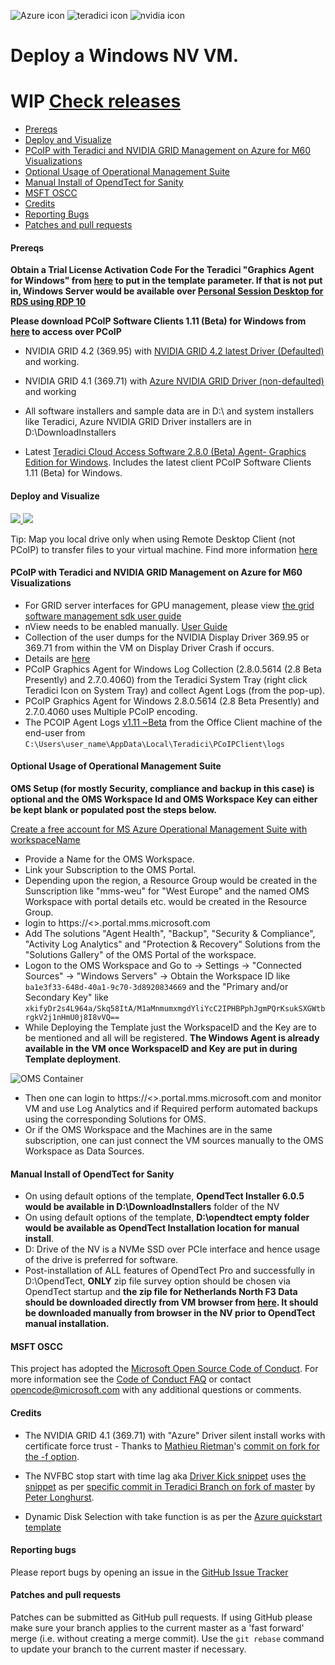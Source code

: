    ![Azure icon](https://imagine.microsoft.com/Content/Images/favicon.ico)           ![teradici icon](http://img.informer.com/icons/png/128/5487/5487453.png)           ![nvidia icon](https://cdn-img.easyicon.net/png/5552/555272.gif)

# Deploy a Windows NV VM.

# **WIP** [Check releases](https://github.com/Azure/azure-accessplatform-windows-gpu/tags)

* [Prereqs](#prereqs)
* [Deploy and Visualize](#deploy-and-visualize)
* [PCoIP with Teradici and NVIDIA GRID Management on Azure for M60 Visualizations](#pcoip-with-teradici-and-nvidia-grid-management-on-azure-for-m60-visualizations)
* [Optional Usage of Operational Management Suite](#optional-usage-of-operational-management-suite)
* [Manual Install of OpendTect for Sanity](#manual-install-of-opendtect-for-sanity)
* [MSFT OSCC](#msft-oscc)
* [Credits](#credits)
* [Reporting Bugs](#reporting-bugs)
* [Patches and pull requests](#patches-and-pull-requests)

#### Prereqs
**Obtain a Trial License Activation Code For the Teradici "Graphics Agent for Windows" from [here](http://connect.teradici.com/cas-trial) to put in the template parameter. If that is not put in, Windows Server would be available over [Personal Session Desktop for RDS using RDP 10](https://blogs.technet.microsoft.com/hybridcloudbp/2016/11/15/new-rds-capabilities-in-windows-server-2016-for-service-providers/)**

**Please download PCoIP Software Clients 1.11 (Beta) for Windows from
  [here](https://techsupport.teradici.com/link/portal/15134/15164/Download/2852) to access over PCoIP**
* NVIDIA GRID 4.2 (369.95) with [NVIDIA GRID 4.2 latest Driver (Defaulted)](https://tdcm16sg112leo8193ls102.blob.core.windows.net/tdcm16sg112leo8193ls102/369.95_grid_win10_server2016_64bit_international.exe) and working.
* NVIDIA GRID 4.1 (369.71) with [Azure NVIDIA GRID Driver (non-defaulted)](https://docs.microsoft.com/en-us/azure/virtual-machines/virtual-machines-windows-n-series-driver-setup) and working
* All software installers and sample data are in D:\ and system installers like Teradici, Azure NVIDIA GRID Driver installers are in D:\DownloadInstallers

* Latest  [Teradici Cloud Access Software 2.8.0 (Beta) Agent- Graphics Edition for Windows](https://techsupport.teradici.com/link/portal/15134/15164/Download/2870). Includes the latest client PCoIP Software Clients 1.11 (Beta)
for Windows.

#### Deploy and Visualize
<a href="https://preview.portal.azure.com/#create/Microsoft.Template/uri/https%3A%2F%2Fraw.githubusercontent.com%2FAzure%2Fazure-accessplatform-windows-gpu%2Fmaster%2Fazuredeploy.json" target="_blank">
    <img src="http://azuredeploy.net/deploybutton.png"/>
</a>
<a href="http://armviz.io/#/?load=https%3A%2F%2Fraw.githubusercontent.com%2FAzure%2Fazure-accessplatform-windows-gpu%2Fmaster%2Fazuredeploy.json" target="_blank">
    <img src="http://armviz.io/visualizebutton.png"/>
</a>

Tip: Map you local drive only when using Remote Desktop Client (not PCoIP) to transfer files to your virtual machine. Find more information [here](https://technet.microsoft.com/en-us/library/cc770631(v=ws.11).aspx)

#### PCoIP with Teradici and NVIDIA GRID Management on Azure for M60 Visualizations

* For GRID server interfaces for GPU management, please view [the grid software management sdk user guide](https://tdcm16sg112leo8193ls102.blob.core.windows.net/tdcm16sg112leo8193ls102/367.43-369.17-grid-software-management-sdk-user-guide.pdf)
* nView needs to be enabled manually. [User Guide](http://www.nvidia.com/content/quadro/pdf/nView-user-guide.pdf)
* Collection of the user dumps for the NVIDIA Display Driver 369.95 or 369.71  from within the VM on Display Driver Crash if occurs.
 * Details are [here](http://nvidia.custhelp.com/app/answers/detail/a_id/3335/~/tdr-(timeout-detection-and-recovery)-and-collecting-dump-files) 
* PCoIP Graphics Agent for Windows Log Collection (2.8.0.5614 (2.8 Beta Presently) and 2.7.0.4060) from the Teradici System Tray (right click Teradici Icon on System Tray) and collect Agent Logs (from the pop-up).
 * PCoIP Graphics Agent for Windows 2.8.0.5614 (2.8 Beta Presently) and 2.7.0.4060  uses Multiple PCoIP encoding.
* The PCOIP Agent Logs  [v1.11 ~Beta]((https://techsupport.teradici.com/link/portal/15134/15164/Download/2852)) from the Office Client machine of the end-user from <code>C:\Users\user_name\AppData\Local\Teradici\PCoIPClient\logs</code>

#### Optional Usage of Operational Management Suite
**OMS Setup (for mostly Security, compliance and backup in this case) is optional and the OMS Workspace Id and OMS Workspace Key can either be kept blank or populated post the steps below.**

[Create a free account for MS Azure Operational Management Suite with workspaceName](https://login.mms.microsoft.com/signin.aspx?signUp=on&ref=ms_mms)

* Provide a Name for the OMS Workspace.
* Link your Subscription to the OMS Portal.
* Depending upon the region, a Resource Group would be created in the Sunscription like "mms-weu" for "West Europe" and the named OMS Workspace with portal details etc. would be created in the Resource Group.
* login to https://<<OMSWorkspaceName>>.portal.mms.microsoft.com 
* Add The solutions "Agent Health", "Backup", "Security & Compliance", "Activity Log Analytics" and "Protection & Recovery" Solutions from the "Solutions Gallery" of the OMS Portal of the workspace.
* Logon to the OMS Workspace and Go to -> Settings -> "Connected Sources"  -> "Windows Servers" -> Obtain the Workspace ID like <code>ba1e3f33-648d-40a1-9c70-3d8920834669</code> and the "Primary and/or Secondary Key" like <code>xkifyDr2s4L964a/Skq58ItA/M1aMnmumxmgdYliYcC2IPHBPphJgmPQrKsukSXGWtbrgkV2j1nHmU0j8I8vVQ==</code>
* While Deploying the Template just the WorkspaceID and the Key are to be mentioned and all will be registered. **The Windows Agent is already available in the VM once WorkspaceID and Key are put in during Template deployment**.

![OMS Container](https://docs.microsoft.com/en-us/azure/log-analytics/media/log-analytics-windows-agents/oms-direct-agent-connected-sources.png)

* Then one can login to https://<<OMSWorkspaceName>>.portal.mms.microsoft.com  and monitor VM and use Log Analytics and if Required perform automated backups using the corresponding Solutions for OMS.
 * Or if the OMS Workspace and the Machines are in the same subscription, one can just connect the VM sources manually to the OMS Workspace as Data Sources.

####  Manual Install of OpendTect for Sanity
* On using default options of the template, **OpendTect Installer 6.0.5 would be available in D:\DownloadInstallers** folder of the NV
* On using default options of the template, **D:\opendtect empty folder would be available as OpendTect Installation location for manual install**.
 * D: Drive of the NV is a NVMe SSD over PCIe interface and hence usage of the drive is preferred for software.
* Post-installation of ALL features of OpendTect Pro and successfully in D:\OpendTect, **ONLY** zip file survey option should be chosen via OpendTect startup and **the zip file for Netherlands North F3 Data should be downloaded directly from VM browser from [here](https://tdcm16sg112leo8193ls102.blob.core.windows.net/tdcm16sg112leo8193ls102/opendTect/F3_Demo_2016_training_v6.zip). It should be downloaded manually from browser in the NV prior to OpendTect manual installation.**

#### MSFT OSCC
This project has adopted the [Microsoft Open Source Code of Conduct](https://opensource.microsoft.com/codeofconduct/).
For more information see the [Code of Conduct FAQ](https://opensource.microsoft.com/codeofconduct/faq/) or contact [opencode@microsoft.com](mailto:opencode@microsoft.com) with any additional questions or comments.

#### Credits
* The NVIDIA GRID 4.1 (369.71) with "Azure" Driver silent install works with certificate force trust - Thanks to [Mathieu Rietman](https://github.com/MathieuRietman)'s [commit on fork for the -f option](https://github.com/MathieuRietman/azure-accessplatform-windows-gpu/commit/a6bc42bc6936a75200f4d968d31ae0de00fe4e97).

* The NVFBC stop start with time lag aka [Driver Kick snippet](https://github.com/Azure/azure-accessplatform-windows-gpu/blob/7584b0b962c2e0d21501685589e05240d2ee2448/CustomScripts/nVIDIAdTeradiciLeostreamAgents.ps1#L161-L181) uses [the snippet](https://github.com/teradici/azure-accessplatform-windows-gpu/blob/74df452f8f3275e62b991a39b67000af7aaecf15/CustomScripts/nVIDIAdTeradiciLeostreamAgents.ps1#L138-L159) as per [specific commit in Teradici Branch on fork of master](https://github.com/teradici/azure-accessplatform-windows-gpu/commit/74df452f8f3275e62b991a39b67000af7aaecf15) by [Peter Longhurst](https://github.com/peterlonghurst).

* Dynamic Disk Selection with take function is as per the [Azure quickstart template](https://github.com/Azure/azure-quickstart-templates/tree/master/201-vm-dynamic-data-disks-selection)

#### Reporting bugs

Please report bugs  by opening an issue in the [GitHub Issue Tracker](https://github.com/Azure/azure-accessplatform-windows-gpu/issues)

#### Patches and pull requests

Patches can be submitted as GitHub pull requests. If using GitHub please make sure your branch applies to the current master as a 'fast forward' merge (i.e. without creating a merge commit). Use the `git rebase` command to update your branch to the current master if necessary.
